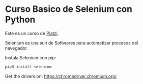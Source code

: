 # Curso Basico de Selenium con Python

Este es un curso de [Platzi](https://platzi.com/r/EliazBobadilla).

Selenium es una suit de Softwares para automatizar procesos del navegador.

Instala Selenium con pip:

```bash
pip3 install selenium
```

Get the drivers on:
https://chromedriver.chromium.org/
